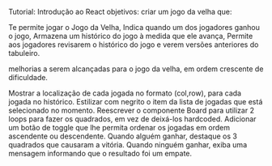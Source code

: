Tutorial: Introdução ao React
objetivos: criar um jogo da velha que:

Te permite jogar o Jogo da Velha,
Indica quando um dos jogadores ganhou o jogo,
Armazena um histórico do jogo à medida que ele avança,
Permite aos jogadores revisarem o histórico do jogo e verem versões anteriores do tabuleiro.

melhorias a serem alcançadas para o jogo da velha, em ordem crescente de dificuldade.

Mostrar a localização de cada jogada no formato (col,row), para cada jogada no histórico.
Estilizar com negrito o item da lista de jogadas que está selecionado no momento.
Reescrever o componente Board para utilizar 2 loops para fazer os quadrados, em vez de deixá-los hardcoded.
Adicionar um botão de toggle que lhe permita ordenar os jogadas em ordem ascendente ou descendente.
Quando alguém ganhar, destaque os 3 quadrados que causaram a vitória.
Quando ninguém ganhar, exiba uma mensagem informando que o resultado foi um empate.